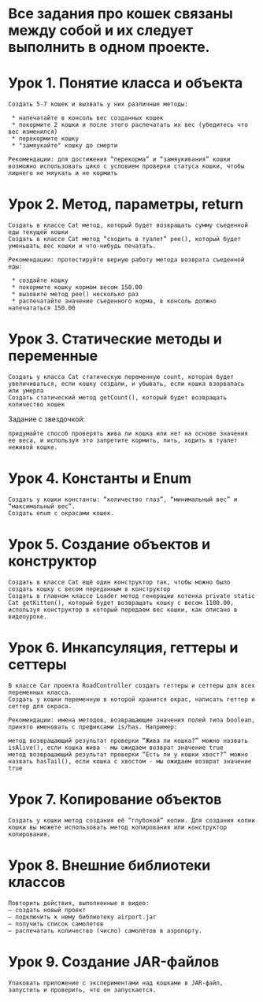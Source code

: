 # Все задания про кошек связаны между собой и их следует выполнить в одном проекте.

# Урок 1. Понятие класса и объекта

    Создать 5-7 кошек и вызвать у них различные методы:

     * напечатайте в консоль вес созданных кошек
     * покормите 2 кошки и после этого распечатать их вес (убедитесь что вес изменился)
     * перекормите кошку
     * "замяукайте" кошку до смерти

    Рекомендации: для достижения “перекорма” и “замяукивания” кошки возможно использовать цикл с условием проверки статуса кошки, чтобы лишнего не мяукать и не кормить


# Урок 2. Метод, параметры, return

    Создать в классе Cat метод, который будет возвращать сумму съеденной еды текущей кошки
    Создать в классе Cat метод “сходить в туалет” pee(), который будет уменьшать вес кошки и что-нибудь печатать.

    Рекомендации: протестируйте верную работу метода возврата съеденной еды:

     * создайте кошку 
     * покормите кошку кормом весом 150.00
     * вызовите метод pee() несколько раз
     * распечатайте значение съеденного корма, в консоль должно напечататься 150.00


# Урок 3. Статические методы и переменные

    Создать у класса Cat статическую переменную count, которая будет увеличиваться, если кошку создали, и убывать, если кошка взорвалась или умерла
    Создать статический метод getCount(), который будет возвращать количество кошек

Задание c звездочкой:
 
    придумайте способ проверять жива ли кошка или нет на основе значения ее веса, и используя это запретите кормить, пить, ходить в туалет неживой кошке.


# Урок 4. Константы и Enum

    Создать у кошки константы: “количество глаз”, “минимальный вес” и “максимальный вес”.
    Создать enum с окрасами кошек.


 # Урок 5. Создание объектов и конструктор

    Создать в классе Cat ещё один конструктор так, чтобы можно было создать кошку с весом переданным в конструктор
    Создать в главном классе Loader метод генерации котенка private static Cat getKitten(), который будет возвращать кошку с весом 1100.00, используя конструктор в который передаем вес кошки, как описано в видеоуроке.

 

# Урок 6. Инкапсуляция, геттеры и сеттеры

    В классе Car проекта RoadController создать геттеры и сеттеры для всех переменных класса.
    Создать у кошки переменную в которой хранится окрас, написать геттер и сеттер для окраса.

    Рекомендации: имена методов, возвращающие значения полей типа boolean, принято именовать с префиксами is/has. Например:

    метод возвращающий результат проверки “Жива ли кошка?” можно назвать isAlive(), если кошка жива - мы ожидаем возврат значение true
    метод возвращающий результат проверки “Есть ли у кошки хвост?” можно назвать hasTail(), если кошка с хвостом - мы ожидаем возврат значение true


# Урок 7. Копирование объектов

    Создать у кошки метод создания её “глубокой” копии. Для создания копии кошки вы можете использовать метод копирования или конструктор копирования.
 

# Урок 8. Внешние библиотеки классов

    Повторить действия, выполненные в видео:
    — создать новый проект
    — подключить к нему библиотеку airport.jar
    — получить список самолетов
    — распечатать количество (число) самолётов в аэропорту.


# Урок 9. Создание JAR-файлов

    Упаковать приложение с экспериментами над кошками в JAR-файл, запустить и проверить, что он запускается.
